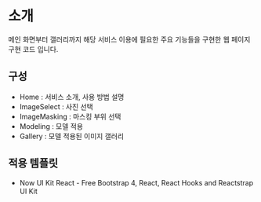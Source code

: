 # 소개
메인 화면부터 갤러리까지 해당 서비스 이용에 필요한 주요 기능들을 구현한 웹 페이지 구현 코드 입니다.

## 구성   
- Home : 서비스 소개, 사용 방법 설명
- ImageSelect : 사진 선택
- ImageMasking : 마스킹 부위 선택
- Modeling : 모델 적용
- Gallery : 모델 적용된 이미지 갤러리

## 적용 템플릿
- Now UI Kit React - Free Bootstrap 4, React, React Hooks and Reactstrap UI Kit    
